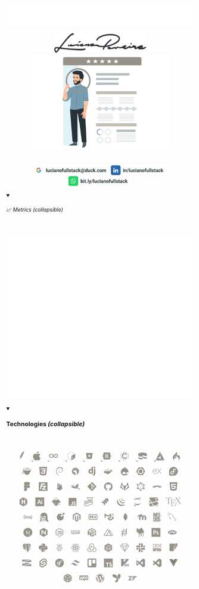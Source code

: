 <p align="center">
  <a href="https://lucianofullstack.github.io/lucianopereira">
    <img src="./assets/lucianopereira.svg" alt="Luciano Pereira">
  </a>
</p>
<p align="center">
  <a href="https://lucianofullstack.github.io/lucianopereira">
    <img src="./assets/signature.svg" width="250px" alt="Luciano Pereira Signature">
    <br>
    <img src="./assets/resume.svg" height="250px" alt="Luciano Pereira Resume">
  </a>
</p>
<br>
<p align="center">
    <a href="mailto:lucianofullstack@duck.com?subject=I%20saw%20your%20GitHub%20Profilee&body=Hi,%20Luciano%20"><img height="26px" src="./assets/mail.svg" alt="mail"></a>
    <a href="https://www.linkedin.com/in/lucianofullstack"><img height="26px" src="./assets/linkedin.svg" alt="LinkedIn"></a>
    <a href="https://bit.ly/lucianofullstack"><img height="26px" src="./assets/whatsapp.svg" alt="whatsapp"></a>
</p>

<details open>
  <summary><h6>📈 Metrics <i>(collapsible)</i></h6></summary><br>
  <p align="center">
    <img src="github-metrics.svg">
  </p>
</details>


<details open>
  <summary><h3>Technologies <i>(collapsible)</i></h3></summary><br/>&nbsp;
<p align="center">      <a href="https://apache.org/">                      <img height="24px" src="./assets/icons/apache.svg"    alt="Apache"></a>
&nbsp;&nbsp;&nbsp;&nbsp;<a href="https://apple.com">                        <img height="24px" src="./assets/icons/apple.svg"     alt="Apple"></a>
&nbsp;&nbsp;&nbsp;&nbsp;<a href="https://www.arduino.cc/">                  <img height="24px" src="./assets/icons/arduino.svg"   alt="Arduino"></a>
&nbsp;&nbsp;&nbsp;&nbsp;<a href="https://www.gnu.org/software/bash/">       <img height="24px" src="./assets/icons/bash.svg"      alt="bash"></a>
&nbsp;&nbsp;&nbsp;&nbsp;<a href="https://bitbucket.org">                    <img height="24px" src="./assets/icons/bitbucket.svg" alt="Bitbucket"></a>
&nbsp;&nbsp;&nbsp;&nbsp;<a href="https://getbootstrap.com/">                <img height="24px" src="./assets/icons/bootstrap.svg" alt="bootstrap"></a>
&nbsp;&nbsp;&nbsp;&nbsp;<a href="https://www.open-std.org/jtc1/sc22/wg14/"> <img height="24px" src="./assets/icons/c.svg"         alt="c language"></a>
&nbsp;&nbsp;&nbsp;&nbsp;<a href="https://cakephp.org/">                     <img height="24px" src="./assets/icons/cakephp.svg"   alt="cake php"></a>
&nbsp;&nbsp;&nbsp;&nbsp;<a href="https://cmake.org/">                       <img height="24px" src="./assets/icons/cmake.svg"     alt="c make"></a>
&nbsp;&nbsp;&nbsp;&nbsp;<a href="https://codeigniter.com/"><img height="24px" src="./assets/icons/codeigniter.svg"  alt="code igniter"></a>
</p><p align="center">  <a href="https://coffeescript.org/"><img height="24px" src="./assets/icons/coffeescript.svg" alt="coffee script"></a>
&nbsp;&nbsp;&nbsp;&nbsp;<a href="https://www.w3.org/TR/2001/WD-css3-roadmap-20010523/"><img height="24px" src="./assets/icons/css3.svg"         alt="css3"></a>
&nbsp;&nbsp;&nbsp;&nbsp;<a href="https://www.debian.org/"><img height="24px" src="./assets/icons/debian.svg"       alt="debian"></a>
&nbsp;&nbsp;&nbsp;&nbsp;<a href="https://deno.land/"><img height="24px" src="./assets/icons/denojs.svg"       alt="denojs"></a>
&nbsp;&nbsp;&nbsp;&nbsp;<a href="https://www.djangoproject.com/"><img height="24px" src="./assets/icons/django.svg"       alt="django"></a>
&nbsp;&nbsp;&nbsp;&nbsp;<a href="https://www.docker.com/"><img height="24px" src="./assets/icons/docker.svg"       alt="docker"></a>
&nbsp;&nbsp;&nbsp;&nbsp;<a href="https://www.drupal.org/"><img height="24px" src="./assets/icons/drupal.svg"       alt="drupal"></a>
&nbsp;&nbsp;&nbsp;&nbsp;<a href="https://eslint.org/"><img height="24px" src="./assets/icons/eslint.svg"       alt="eslint"></a>
&nbsp;&nbsp;&nbsp;&nbsp;<a href="https://expressjs.com/"><img height="24px" src="./assets/icons/express.svg"      alt="express"></a>
&nbsp;&nbsp;&nbsp;&nbsp;<a href="https://getfedora.org/es/"><img height="24px" src="./assets/icons/fedora.svg"       alt="fedora"></a>
</p><p align="center">  <a href="https://www.figma.com/"><img height="24px" src="./assets/icons/figma.svg"        alt="figma"></a>
&nbsp;&nbsp;&nbsp;&nbsp;<a href="https://filezilla-project.org/"><img height="24px" src="./assets/icons/filezilla.svg"    alt="filezilla"></a>
&nbsp;&nbsp;&nbsp;&nbsp;<a href="https://firebase.google.com/?hl=es"><img height="24px" src="./assets/icons/firebase.svg"     alt="firbase"></a>
&nbsp;&nbsp;&nbsp;&nbsp;<a href="https://www.gimp.org/"><img height="24px" src="./assets/icons/gimp.svg"         alt="gimp"></a>
&nbsp;&nbsp;&nbsp;&nbsp;<a href="https://git-scm.com/"><img height="24px" src="./assets/icons/git.svg"          alt="git"></a>
&nbsp;&nbsp;&nbsp;&nbsp;<a href="https://github.com/thisIsMySourceCode"><img height="24px" src="./assets/icons/github.svg"       alt="github"></a>
&nbsp;&nbsp;&nbsp;&nbsp;<a href="https://about.gitlab.com/"><img height="24px" src="./assets/icons/gitlab.svg"       alt="gitlab"></a>
&nbsp;&nbsp;&nbsp;&nbsp;<a href="https://graphql.org/"><img height="24px" src="./assets/icons/graphql.svg"      alt="graphsql"></a>
&nbsp;&nbsp;&nbsp;&nbsp;<a href="https://handlebarsjs.com/"><img height="24px" src="./assets/icons/handlebars.svg"   alt="handlebars"></a>
&nbsp;&nbsp;&nbsp;&nbsp;<a href="https://html.spec.whatwg.org/"><img height="24px" src="./assets/icons/html5.svg"        alt="html5"></a>
</p><p align="center">  <a href="https://gohugo.io/"><img height="24px" src="./assets/icons/hugo.svg"         alt="hugo"></a>
&nbsp;&nbsp;&nbsp;&nbsp;<a href="https://www.adobe.com/ar/products/illustrator.html"><img height="24px" src="./assets/icons/illustrator.svg"  alt="illustrator"></a>
&nbsp;&nbsp;&nbsp;&nbsp;<a href="https://inkscape.org/es/"><img height="24px" src="./assets/icons/inkscape.svg"     alt="inkscape"></a>
&nbsp;&nbsp;&nbsp;&nbsp;<a href="https://developer.mozilla.org/en-US/docs/Web/JavaScript/Reference"><img height="24px" src="./assets/icons/javascript.svg"   alt="javascript"></a>
&nbsp;&nbsp;&nbsp;&nbsp;<a href="https://jestjs.io/"><img height="24px" src="./assets/icons/jest.svg"         alt="jest"></a>
&nbsp;&nbsp;&nbsp;&nbsp;<a href="https://www.atlassian.com/es/software/jira"><img height="24px" src="./assets/icons/jira.svg"         alt="jira"></a>
&nbsp;&nbsp;&nbsp;&nbsp;<a href="https://jquery.com/"><img height="24px" src="./assets/icons/jquery.svg"       alt="jquery"></a>
&nbsp;&nbsp;&nbsp;&nbsp;<a href="https://jupyter.org/"><img height="24px" src="./assets/icons/jupyter.svg"      alt="jupyter"></a>
&nbsp;&nbsp;&nbsp;&nbsp;<a href="https://laravel.com/"><img height="24px" src="./assets/icons/laravel.svg"      alt="laravel"></a>
&nbsp;&nbsp;&nbsp;&nbsp;<a href="https://www.latex-project.org/"><img height="24px" src="./assets/icons/latex.svg"        alt="latex"></a>
</p><p align="center">  <a href="https://lesscss.org/"><img height="24px" src="./assets/icons/less.svg"         alt="less"></a>
&nbsp;&nbsp;&nbsp;&nbsp;<a href="https://www.linuxfoundation.org/"><img height="24px" src="./assets/icons/linux.svg"        alt="linux"></a>
&nbsp;&nbsp;&nbsp;&nbsp;<a href="https://www.lua.org/"><img height="24px" src="./assets/icons/lua.svg"          alt="lua"></a>
&nbsp;&nbsp;&nbsp;&nbsp;<a href="https://about.magento.com/Magento-Commerce.html"><img height="24px" src="./assets/icons/magento.svg"      alt="magento"></a>
&nbsp;&nbsp;&nbsp;&nbsp;<a href="https://daringfireball.net/projects/markdown/"><img height="24px" src="./assets/icons/markdown.svg"     alt="markdown"></a>
&nbsp;&nbsp;&nbsp;&nbsp;<a href="https://mui.com/material-ui/"><img height="24px" src="./assets/icons/materialui.svg"   alt="materialui"></a>
&nbsp;&nbsp;&nbsp;&nbsp;<a href="https://www.mongodb.com/"><img height="24px" src="./assets/icons/mongodb.svg"      alt="mongodb"></a>
&nbsp;&nbsp;&nbsp;&nbsp;<a href="https://moodle.org/"><img height="24px" src="./assets/icons/moodle.svg"       alt="moodle"></a>
&nbsp;&nbsp;&nbsp;&nbsp;<a href="http://freedos.org/"><img height="24px" src="./assets/icons/msdos.svg"        alt="msdos"></a>
&nbsp;&nbsp;&nbsp;&nbsp;<a href="https://www.mysql.com/"><img height="24px" src="./assets/icons/mysql.svg"        alt="mysql"></a>
</p><p align="center">  <a href="https://nextjs.org/"><img height="24px" src="./assets/icons/nextjs.svg"       alt="nextjs"></a>
&nbsp;&nbsp;&nbsp;&nbsp;<a href="https://nginx.org/en/"><img height="24px" src="./assets/icons/nginx.svg"        alt="nginx"></a>
&nbsp;&nbsp;&nbsp;&nbsp;<a href="https://nodejs.org/en/"><img height="24px" src="./assets/icons/nodejs.svg"       alt="nodejs"></a>
&nbsp;&nbsp;&nbsp;&nbsp;<a href="https://www.npmjs.com/"><img height="24px" src="./assets/icons/npm.svg"          alt="npm"></a>
&nbsp;&nbsp;&nbsp;&nbsp;<a href="https://numpy.org/"><img height="24px" src="./assets/icons/numpy.svg"        alt="numpy"></a>
&nbsp;&nbsp;&nbsp;&nbsp;<a href="https://nuxtjs.org/"><img height="24px" src="./assets/icons/nuxtjs.svg"       alt="nuxtjs"></a>
&nbsp;&nbsp;&nbsp;&nbsp;<a href="https://pandafw.github.io/panda/index_en.html"><img height="24px" src="./assets/icons/pandas.svg"       alt="pandas"></a>
&nbsp;&nbsp;&nbsp;&nbsp;<a href="https://www.perl.org/"><img height="24px" src="./assets/icons/perl.svg"         alt="perl"></a>
&nbsp;&nbsp;&nbsp;&nbsp;<a href="https://www.adobe.com/la/products/photoshop.html"><img height="24px" src="./assets/icons/photoshop.svg"    alt="photoshop"></a>
&nbsp;&nbsp;&nbsp;&nbsp;<a href="https://www.php.net/"><img height="24px" src="./assets/icons/php.svg"          alt="php"></a>
</p><p align="center">  <a href="https://www.postgresql.org/"><img height="24px" src="./assets/icons/postgresql.svg"   alt="postgresql"></a>
&nbsp;&nbsp;&nbsp;&nbsp;<a href="https://www.python.org/"><img height="24px" src="./assets/icons/python.svg"       alt="python"></a>
&nbsp;&nbsp;&nbsp;&nbsp;<a href="https://www.raspberrypi.com/"><img height="24px" src="./assets/icons/raspberrypi.svg"  alt="raspberry pi"></a>
&nbsp;&nbsp;&nbsp;&nbsp;<a href="https://reactjs.org/"><img height="24px" src="./assets/icons/react.svg"        alt="react"></a>
&nbsp;&nbsp;&nbsp;&nbsp;<a href="https://redux.js.org/"><img height="24px" src="./assets/icons/redux.svg"        alt="redux"></a>
&nbsp;&nbsp;&nbsp;&nbsp;<a href="https://sequelize.org/"><img height="24px" src="./assets/icons/sequelize.svg"    alt="sequelize"></a>
&nbsp;&nbsp;&nbsp;&nbsp;<a href="https://www.sketch.com/"><img height="24px" src="./assets/icons/sketch.svg"       alt="sketch"></a>
&nbsp;&nbsp;&nbsp;&nbsp;<a href="https://slack.com"><img height="24px" src="./assets/icons/slack.svg"        alt="slack"></a>
&nbsp;&nbsp;&nbsp;&nbsp;<a href="https://www.ibm.com/spss"><img height="24px" src="./assets/icons/spss.svg"         alt="spss"></a>
&nbsp;&nbsp;&nbsp;&nbsp;<a href="https://www.sqlite.org/index.html"><img height="24px" src="./assets/icons/sqlite.svg"       alt="sqlite"></a>
</p><p align="center">  <a href="https://subversion.apache.org/"><img height="24px" src="./assets/icons/subversion.svg"   alt="subversion"></a>
&nbsp;&nbsp;&nbsp;&nbsp;<a href="https://svelte.dev/"><img height="24px" src="./assets/icons/svelte.svg"       alt="svelte"></a>
&nbsp;&nbsp;&nbsp;&nbsp;<a href="https://symfony.com/"><img height="24px" src="./assets/icons/symfony.svg"      alt="symphony"></a>
&nbsp;&nbsp;&nbsp;&nbsp;<a href="https://tailwindcss.com/"><img height="24px" src="./assets/icons/tailwindcss.svg"  alt="tailwindcss"></a>
&nbsp;&nbsp;&nbsp;&nbsp;<a href="https://trello.com/"><img height="24px" src="./assets/icons/trello.svg"       alt="trello"></a>
&nbsp;&nbsp;&nbsp;&nbsp;<a href="https://www.typescriptlang.org/"><img height="24px" src="./assets/icons/typescript.svg"   alt="typescript"></a>
&nbsp;&nbsp;&nbsp;&nbsp;<a href="https://www.vim.org"><img height="24px" src="./assets/icons/vim.svg"          alt="vim"></a>
&nbsp;&nbsp;&nbsp;&nbsp;<a href="https://visualstudio.microsoft.com/"><img height="24px" src="./assets/icons/visualstudio.svg" alt="visualstudio"></a>
&nbsp;&nbsp;&nbsp;&nbsp;<a href="https://code.visualstudio.com/"><img height="24px" src="./assets/icons/vscode.svg"       alt="vscode"></a>
&nbsp;&nbsp;&nbsp;&nbsp;<a href="https://vuejs.org/"><img height="24px" src="./assets/icons/vuejs.svg"        alt="vuejs"></a>
</p><p align="center">  <a href="https://webpack.js.org/"><img height="24px" src="./assets/icons/webpack.svg"      alt="webpack"></a>
&nbsp;&nbsp;&nbsp;&nbsp;<a href="https://woocommerce.com/"><img height="24px" src="./assets/icons/woocommerce.svg"  alt="woocommerce"></a>
&nbsp;&nbsp;&nbsp;&nbsp;<a href="https://wordpress.org/"><img height="24px" src="./assets/icons/wordpress.svg"    alt="wordpress"></a>
&nbsp;&nbsp;&nbsp;&nbsp;<a href="https://www.yiiframework.com/"><img height="24px" src="./assets/icons/yii.svg"          alt="yii"></a>
&nbsp;&nbsp;&nbsp;&nbsp;<a href="https://framework.zend.com/"><img height="24px" src="./assets/icons/zend.svg"         alt="zend"></a>
</p></details>

